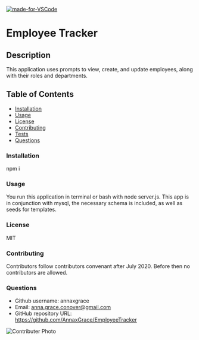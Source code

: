 [![made-for-VSCode](https://img.shields.io/badge/Made%20for-VSCode-1f425f.svg)](https://code.visualstudio.com/)
# Employee Tracker
## Description
This application uses prompts to view, create, and update employees, along with their roles and departments.
## Table of Contents
* [Installation](#installation)
* [Usage](#usage)
* [License](#license)
* [Contributing](#contributing)
* [Tests](#tests)
* [Questions](#questions)
### Installation
npm i
### Usage
You run this application in terminal or bash with node server.js. This app is in conjunction with mysql, the necessary schema is included, as well as seeds for templates.
### License
MIT
### Contributing
Contributors follow contributors convenant after July 2020. Before then no contributors are allowed.

### Questions
* Github username: annaxgrace
* Email: anna.grace.conover@gmail.com
* GitHub repository URL: https://github.com/AnnaxGrace/EmployeeTracker


<img src="https://avatars2.githubusercontent.com/u/61895571?s=460&u=51c1a5027c2ee815104a12b2aded2bcf51b2c6b7&v=4"
     alt="Contributer Photo"
     style="float: left; margin-right: 10px;" />
    